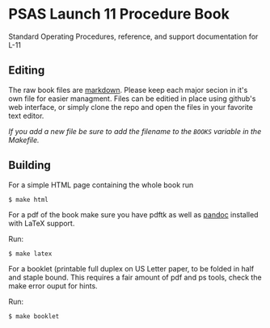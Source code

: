 # PSAS Launch 11 Procedure Book
 
Standard Operating Procedures, reference, and support documentation for L-11

## Editing

The raw book files are [markdown](http://daringfireball.net/projects/markdown/syntax). Please keep each major secion in it's own file for easier managment.  Files can be editied in place using github's web interface, or simply clone the repo and open the files in your favorite text editor.

_If you add a new file be sure to add the filename to the `BOOKS` variable in the Makefile._


## Building

For a simple HTML page containing the whole book run

    $ make html

For a pdf of the book make sure you have pdftk as well as [pandoc](http://johnmacfarlane.net/pandoc/README.html) installed with LaTeX support.

Run:

	$ make latex

For a booklet (printable full duplex on US Letter paper, to be folded in half and staple bound.  This requires a fair amount of pdf and ps tools, check the make error ouput for hints.

Run:

    $ make booklet

